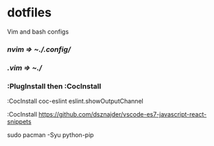 # dotfiles
Vim and bash configs


### ***nvim =>  ~./.config/***
### ***.vim =>  ~./***

### :PlugInstall then :CocInstall
:CocInstall coc-eslint
eslint.showOutputChannel

:CocInstall https://github.com/dsznajder/vscode-es7-javascript-react-snippets

sudo pacman -Syu python-pip

